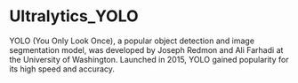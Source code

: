 # Ultralytics_YOLO
YOLO (You Only Look Once), a popular object detection and image segmentation model, was developed by Joseph Redmon and Ali Farhadi at the University of Washington. Launched in 2015, YOLO gained popularity for its high speed and accuracy.
